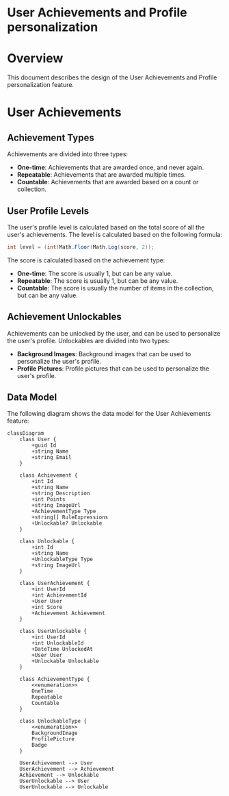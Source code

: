 # User Achievements and Profile personalization

# Overview

This document describes the design of the User Achievements and Profile personalization feature.

# User Achievements

## Achievement Types

Achievements are divided into three types:

- **One-time**: Achievements that are awarded once, and never again.
- **Repeatable**: Achievements that are awarded multiple times.
- **Countable**: Achievements that are awarded based on a count or collection.

## User Profile Levels

The user's profile level is calculated based on the total score of all the user's achievements. The level is calculated based on the following formula:

```csharp
int level = (int)Math.Floor(Math.Log(score, 2));
```

The score is calculated based on the achievement type:

- **One-time**: The score is usually 1, but can be any value.
- **Repeatable**: The score is usually 1, but can be any value.
- **Countable**: The score is usually the number of items in the collection, but can be any value.

## Achievement Unlockables

Achievements can be unlocked by the user, and can be used to personalize the user's profile. Unlockables are divided into two types:

- **Background Images**: Background images that can be used to personalize the user's profile.
- **Profile Pictures**: Profile pictures that can be used to personalize the user's profile.

## Data Model

The following diagram shows the data model for the User Achievements feature:

```mermaid
classDiagram
    class User {
        +guid Id
        +string Name
        +string Email
    }

    class Achievement {
        +int Id
        +string Name
        +string Description
        +int Points
        +string ImageUrl
        +AchievementType Type
        +string[] RuleExpressions
        +Unlockable? Unlockable
    }

    class Unlockable {
        +int Id
        +string Name
        +UnlockableType Type
        +string ImageUrl
    }

    class UserAchievement {
        +int UserId
        +int AchievementId
        +User User
        +int Score
        +Achievement Achievement
    }

    class UserUnlockable {
        +int UserId
        +int UnlockableId
        +DateTime UnlockedAt
        +User User
        +Unlockable Unlockable
    }

    class AchievementType {
        <<enumeration>>
        OneTime
        Repeatable
        Countable
    }

    class UnlockableType {
        <<enumeration>>
        BackgroundImage
        ProfilePicture
        Badge
    }

    UserAchievement --> User
    UserAchievement --> Achievement
    Achievement --> Unlockable
    UserUnlockable --> User
    UserUnlockable --> Unlockable
```
